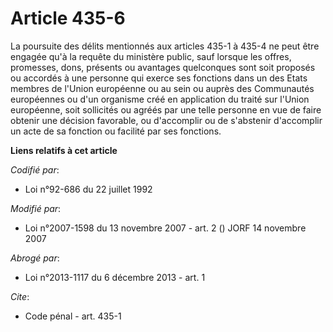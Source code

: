 # Article 435-6

La poursuite des délits mentionnés aux articles 435-1 à 435-4 ne peut être engagée qu'à la requête du ministère public, sauf
lorsque les offres, promesses, dons, présents ou avantages quelconques sont soit proposés ou accordés à une personne qui
exerce ses fonctions dans un des Etats membres de l'Union européenne ou au sein ou auprès des Communautés européennes ou d'un
organisme créé en application du traité sur l'Union européenne, soit sollicités ou agréés par une telle personne en vue de
faire obtenir une décision favorable, ou d'accomplir ou de s'abstenir d'accomplir un acte de sa fonction ou facilité par ses
fonctions.

**Liens relatifs à cet article**

_Codifié par_:

  - Loi n°92-686 du 22 juillet 1992

_Modifié par_:

  - Loi n°2007-1598 du 13 novembre 2007 - art. 2 () JORF 14 novembre 2007

_Abrogé par_:

  - Loi n°2013-1117 du 6 décembre 2013 - art. 1

_Cite_:

  - Code pénal - art. 435-1
